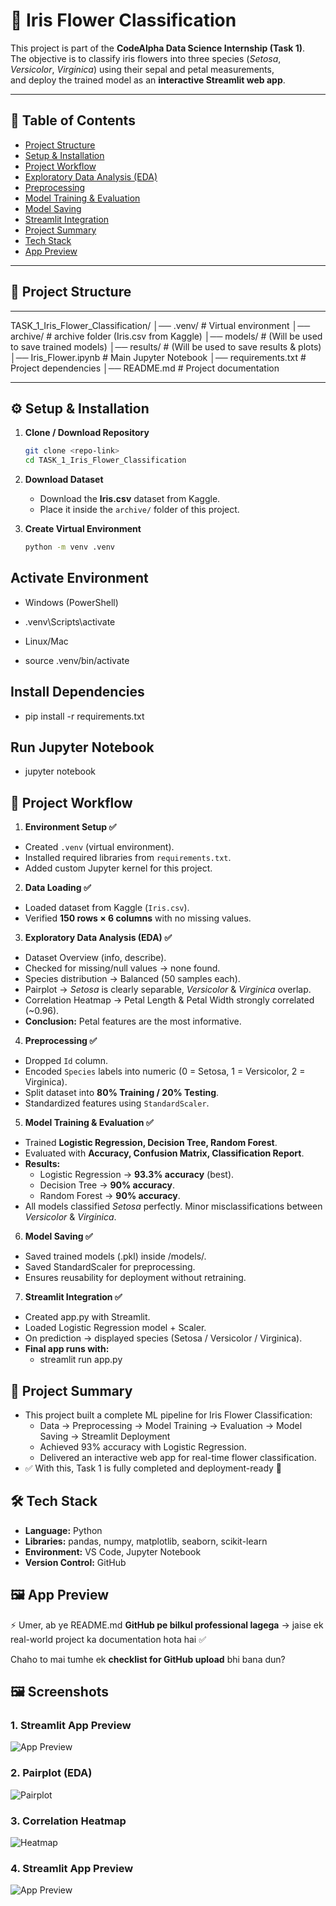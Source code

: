 # 🌸 Iris Flower Classification

This project is part of the **CodeAlpha Data Science Internship (Task 1)**.  
The objective is to classify iris flowers into three species (*Setosa*, *Versicolor*, *Virginica*) using their sepal and petal measurements,  
and deploy the trained model as an **interactive Streamlit web app**.

---

## 📑 Table of Contents
- [Project Structure](#-project-structure)
- [Setup & Installation](#-setup--installation)
- [Project Workflow](#-project-workflow)
- [Exploratory Data Analysis (EDA)](#-exploratory-data-analysis-eda)
- [Preprocessing](#-preprocessing)
- [Model Training & Evaluation](#-model-training--evaluation)
- [Model Saving](#-model-saving)
- [Streamlit Integration](#-streamlit-integration)
- [Project Summary](#-project-summary)
- [Tech Stack](#-tech-stack)
- [App Preview](#-app-preview)

---

## 📂 Project Structure
---

TASK_1_Iris_Flower_Classification/
│── .venv/ # Virtual environment
│── archive/ # archive folder (Iris.csv from Kaggle)
│── models/ # (Will be used to save trained models)
│── results/ # (Will be used to save results & plots)
│── Iris_Flower.ipynb # Main Jupyter Notebook
│── requirements.txt # Project dependencies
│── README.md # Project documentation

---

## ⚙️ Setup & Installation

1. **Clone / Download Repository**  
   ```bash
   git clone <repo-link>
   cd TASK_1_Iris_Flower_Classification

2. **Download Dataset**  
   - Download the **Iris.csv** dataset from Kaggle.  
   - Place it inside the `archive/` folder of this project.  

3. **Create Virtual Environment**  
   ```bash
   python -m venv .venv

## Activate Environment
  - Windows (PowerShell)
  - .venv\Scripts\activate

  - Linux/Mac
  - source .venv/bin/activate

## Install Dependencies
  - pip install -r requirements.txt

## Run Jupyter Notebook
  - jupyter notebook

## 📂 Project Workflow

1. **Environment Setup ✅**

 - Created `.venv` (virtual environment).  
 - Installed required libraries from `requirements.txt`.  
 - Added custom Jupyter kernel for this project.  

2. **Data Loading ✅**

 - Loaded dataset from Kaggle (`Iris.csv`).  
 - Verified **150 rows × 6 columns** with no missing values.  

3. **Exploratory Data Analysis (EDA) ✅**

 - Dataset Overview (info, describe).  
 - Checked for missing/null values → none found.  
 - Species distribution → Balanced (50 samples each).  
 - Pairplot → *Setosa* is clearly separable, *Versicolor* & *Virginica* overlap.  
 - Correlation Heatmap → Petal Length & Petal Width strongly correlated (~0.96).  
 - **Conclusion:** Petal features are the most informative. 

4. **Preprocessing ✅**

 - Dropped `Id` column.  
 - Encoded `Species` labels into numeric (0 = Setosa, 1 = Versicolor, 2 = Virginica).  
 - Split dataset into **80% Training / 20% Testing**.  
 - Standardized features using `StandardScaler`.  

5. **Model Training & Evaluation ✅**

 - Trained **Logistic Regression, Decision Tree, Random Forest**.  
 - Evaluated with **Accuracy, Confusion Matrix, Classification Report**.  
 - **Results:**  
   - Logistic Regression → **93.3% accuracy** (best).  
   - Decision Tree → **90% accuracy**.  
   - Random Forest → **90% accuracy**.  
 - All models classified *Setosa* perfectly. Minor misclassifications between *Versicolor* & *Virginica*.  

6. **Model Saving ✅**

 - Saved trained models (.pkl) inside /models/.  
 - Saved StandardScaler for preprocessing.  
 - Ensures reusability for deployment without retraining.

7. **Streamlit Integration ✅** 
 - Created app.py with Streamlit. 
 - Loaded Logistic Regression model + Scaler. 
 - On prediction → displayed species (Setosa / Versicolor / Virginica).
 - **Final app runs with:**
   - streamlit run app.py

## 📑 Project Summary
 - This project built a complete ML pipeline for Iris Flower Classification:
   - Data → Preprocessing → Model Training → Evaluation → Model Saving → Streamlit Deployment
   - Achieved 93% accuracy with Logistic Regression.
   - Delivered an interactive web app for real-time flower classification.
 - ✅ With this, Task 1 is fully completed and deployment-ready 🚀

## 🛠️ Tech Stack

 - **Language:** Python  
 - **Libraries:** pandas, numpy, matplotlib, seaborn, scikit-learn  
 - **Environment:** VS Code, Jupyter Notebook  
 - **Version Control:** GitHub  

## 🖼️ App Preview

⚡ Umer, ab ye README.md **GitHub pe bilkul professional lagega** → jaise ek real-world project ka documentation hota hai ✅  

Chaho to mai tumhe ek **checklist for GitHub upload** bhi bana dun?

## 🖼️ Screenshots

### 1. Streamlit App Preview
![App Preview](screenshots/app_preview.png)

### 2. Pairplot (EDA)
![Pairplot](screenshots/pairplot.png)

### 3. Correlation Heatmap
![Heatmap](screenshots/Heatmap.png)

### 4. Streamlit App Preview
![App Preview](screenshots/Model_Accuracy_Comparison.png)


